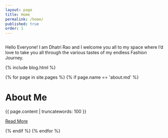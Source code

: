 ```yaml
---
layout: page
title: Home
permalink: /home/
published: true
order: 1
---
```


<div class="media">
	<div class="media-img"><img src="http://52.76.68.253/blog/img/index-recent.jpg" alt=""></div>
	<div class="media-bd text-center">
	<p class="intro">Hello Everyone! I am Dhatri Rao and I welcome you all to my space where I’d love to take you all through the various tastes of my endless Fashion Journey.</p>
	</div>
</div>

{% include blog.html %}

{% for page in site.pages %}
{% if page.name == 'about.md' %}
<div class="section">
        <h1 class='section-head'>About Me </h1>
<div id="about" class="post">
{{ page.content | truncatewords: 100 }}
<p><a href="{{ page.url }}" class="btn">Read More</a></p>
</div>
    </div>
{% endif %}
{% endfor %}